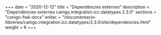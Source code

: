 +++
date        = "2020-12-12"
title       = "Dependències externes"
description = "Dependències externes canigo.integration.icc.datatypes 2.3.0"
sections    = "canigo-fwk-docs"
enllac		= "/documentacio-llibreries/canigo.integration.icc.datatypes/2.3.0/site/dependencies.html"
weight		= 6
+++
